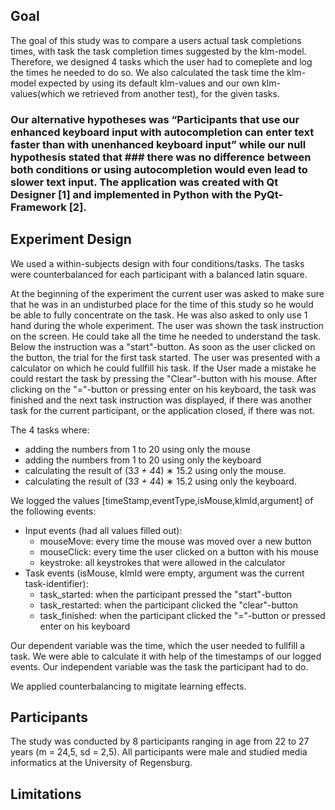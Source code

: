 ## Goal

The goal of this study was to compare a users actual task completions times, with task the task completion times suggested by the klm-model. Therefore, we designed 4 tasks which the user had to comeplete and log the times he needed to do so. We also calculated the task time the klm-model expected by using its default klm-values and our own klm-values(which we retrieved from another test), for the given tasks.

### Our alternative hypotheses was “Participants that use our enhanced keyboard input with autocompletion can enter text faster than with unenhanced keyboard input” while our null hypothesis stated that ### there was no difference between both conditions or using autocompletion would even lead to slower text input. The application was created with Qt Designer [1] and implemented in Python with the PyQt-Framework [2].

## Experiment Design

We used a within-subjects design with four conditions/tasks. The tasks were counterbalanced for each participant with a balanced latin square.

At the beginning of the experiment the current user was asked to make sure that he was in an undisturbed place for the time of this study so he would be able to fully concentrate on the task. He was also asked to only use 1 hand during the whole experiment. The user was shown the task instruction on the screen. He could take all the time he needed to understand the task. Below the instruction was a "start"-button. As soon as the user clicked on the button, the trial for the first task started. The user was presented with a calculator on which he could fullfill his task. If the User made a mistake he could restart the task by pressing the "Clear"-button with his mouse. After clicking on the "="-button or pressing enter on his keyboard, the task was finished and the next task instruction was displayed, if there was another task for the current participant, or the application closed, if there was not.

The 4 tasks where:

- adding the numbers from 1 to 20 using only the mouse
- adding the numbers from 1 to 20 using only the keyboard
- calculating the result of (3*3 + 4*4) ∗ 15.2 using only the mouse.
- calculating the result of (3*3 + 4*4) ∗ 15.2 using only the keyboard.

We logged the values [timeStamp,eventType,isMouse,klmId,argument] of the following events:
- Input events (had all values filled out):
    - mouseMove: every time the mouse was moved over a new button
    - mouseClick: every time the user clicked on a button with his mouse
    - keystroke: all keystrokes that were allowed in the calculator
- Task events (isMouse, klmId were empty, argument was the current task-identifier):
    - task_started: when the participant pressed the "start"-button
    - task_restarted: when  the participant clicked the "clear"-button
    - task_finished: when the participant clicked the "="-button or pressed enter on his keyboard



Our dependent variable was the time, which the user needed to fullfill a task. We were able to calculate it with help of the timestamps of our logged events. Our independent variable was the task the participant had to do.

We applied counterbalancing to migitate learning effects.


## Participants

The study was conducted by 8 participants ranging in age from 22 to 27 years (m = 24,5, sd = 2,5). All participants were male and studied media informatics at the University of Regensburg. 

## Limitations

